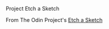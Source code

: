 Project Etch a Sketch

From The Odin Project's [Etch a Sketch](https://www.theodinproject.com/courses/web-development-101/lessons/etch-a-sketch-project)
